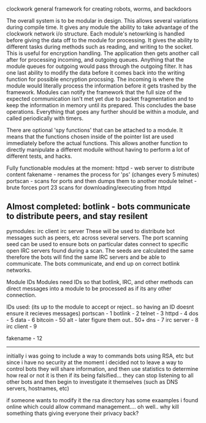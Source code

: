 clockwork
general framework for creating robots, worms, and backdoors

The overall system is to be modular in design.  This allows several variations during compile time.  It gives any module the ability to
take advantage of the clockwork network i/o structure.  Each module's netowrking is handled before giving the data off to the module for
processing.  It gives the ability to different tasks during methods such as reading, and writing to the socket.  This is useful for
encryption handling.  The application then gets another call after for processing incoming, and outgoing queues.  Anything that the module
queues for outgoing would pass through the outgoing filter.   It has one last ability to modify the data before it comes back into the
writing function for possible encryption procssing.  The incoming is where the module would literally process the information before
it gets trashed by the framework.  Modules can notify the framework that the full size of the expected communication isn't met yet
due to packet fragmentation and to keep the information in memory until its prepared.  This concludes the base operations.  Everything
that goes any further should be within a module, and called periodically with timers.  

There are optional 'spy functions' that can be attached to a module.  It means that the functions chosen inside of the pointer list are
used immediately before the actual functions.  This allows another function to directly manipulate a different moduile without having
to perform a lot of different tests, and hacks.

Fully functionable modules at the moment:
httpd - web server to distribute content
fakename - renames the process for 'ps' (changes every 5 minutes)
portscan - scans for ports and then dumps them to another module
telnet - brute forces port 23 scans for downloading/executing from httpd

Almost completed:
botlink - bots communicate to distribute peers, and stay resilent
-
pymodules:
  irc client
  irc server
  These will be used to distribute bot messages such as peers, etc across several servers.  The port scanning
  seed can be used to ensure bots on particular dates connect to specific open IRC servers found during a scan.
  The seeds are calculated the same therefore the bots will find the same IRC servers and be able to communicate.
  The bots communicate, and end up on correct botlink networks.
   
   
   
Module IDs
Modules need IDs so that botlink, IRC, and other methods can direct messages into a module to be processed as if its
any other connection.


IDs used: (its up to the module to accept or reject.. so having an ID doesnt ensure it recieves messages)
portscan - 1
botlink - 2
telnet - 3
httpd - 4
dos - 5
data - 6
bitcoin - 50
  alt   - later figure them out.. 50+
dns - 7
irc server - 8
irc client - 9

fakename - 12

---------------------------------
initially i was going to include a way to commands bots using RSA, etc
but since i have no security at the moment i decided not to leave a way to control bots
they will share information, and then use statistics to determine how real or not it is
then if its being falsified... they can stop listening to all other bots and then begin to
investigate it themselves (such as DNS servers, hostnames, etc)

if someone wants to modify it the rsa directory has some exaamples i found online which could
allow command management.... oh well.. why kill something thats giving everyone their privacy back?
